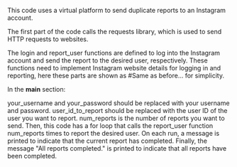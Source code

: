 This code uses a virtual platform to send duplicate reports to an Instagram account.

The first part of the code calls the requests library, which is used to send HTTP requests to websites.

The login and report_user functions are defined to log into the Instagram account and send the report to the desired user, respectively. These functions need to implement Instagram website details for logging in and reporting, here these parts are shown as #Same as before... for simplicity.

In the __main__ section:

your_username and your_password should be replaced with your username and password.
user_id_to_report should be replaced with the user ID of the user you want to report.
num_reports is the number of reports you want to send.
Then, this code has a for loop that calls the report_user function num_reports times to report the desired user. On each run, a message is printed to indicate that the current report has completed. Finally, the message "All reports completed." is printed to indicate that all reports have been completed.

